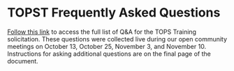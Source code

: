 # TOPST Frequently Asked Questions

[Follow this link](https://doi.org/10.5281/zenodo.7194641) to access the full list of Q&A for the TOPS Training solicitation. These questions were collected live during our open community meetings on October 13, October 25, November 3, and November 10. Instructions for asking additional questions are on the final page of the document.
